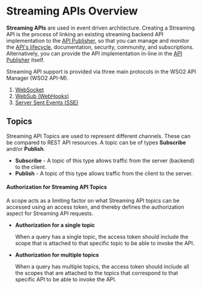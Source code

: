 # Streaming APIs Overview

**Streaming APIs** are used in event driven architecture. Creating a Streaming API is the process of linking an 
existing streaming backend API implementation to the [API Publisher]({{base_path}}/getting-started/overview/#api-publisher), so that you can manage and monitor the [API's lifecycle]({{base_path}}/learn/design-api/lifecycle-management/api-lifecycle/), documentation, security, community, and subscriptions. Alternatively, you can provide the API implementation in-line in the [API Publisher]({{base_path}}/getting-started/overview/#api-publisher) itself.

Streaming API support is provided via three main protocols in the WSO2 API Manager (WSO2 API-M).

1. [WebSocket]({{base_path}}/design/create-api/create-streaming-api/create-a-websocket-streaming-api)
2. [WebSub (WebHooks)]({{base_path}}/design/create-api/create-streaming-api/create-a-websub-streaming-api)
3. [Server Sent Events (SSE)]({{base_path}}/design/create-api/create-streaming-api/create-a-sse-streaming-api)

## Topics

Streaming API Topics are used to represent different channels. These can be compared to REST API resources. A topic can be of types **Subscribe** and/or **Publish**. 

- **Subscribe** - A topic of this type allows traffic from the server (backend) to the client. 
- **Publish** - A topic of this type allows traffic from the client to the server.

#### Authorization for Streaming API Topics
A scope acts as a limiting factor on what Streaming API topics can be accessed using an access token, and thereby defines the authorization aspect for Streaming API requests.

- **Authorization for a single topic**

    When a query has a single topic, the access token should include the scope that is attached to that specific topic to be able to invoke the API.

- **Authorization for multiple topics**
 
    When a query has multiple topics, the access token should include all the scopes that are attached to the topics that correspond to that specific API to be able to invoke the API.
